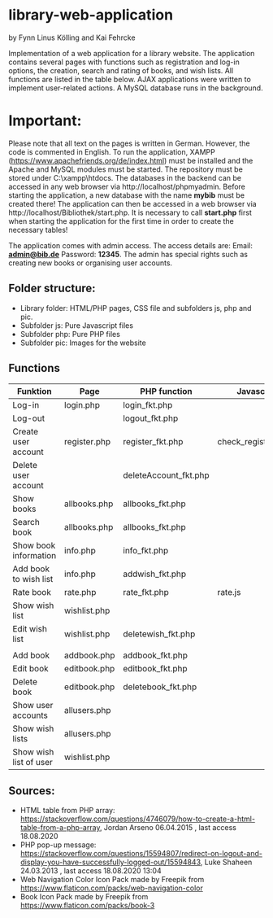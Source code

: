 # library-web-application
by Fynn Linus Kölling and Kai Fehrcke

Implementation of a web application for a library website. The application contains several pages with functions such as registration and log-in options, the creation, search and rating of books, and wish lists. All functions are listed in the table below. AJAX applications were written to implement user-related actions. A MySQL database runs in the background.

# Important:
Please note that all text on the pages is written in German. However, the code is commented in English.
To run the application, XAMPP (https://www.apachefriends.org/de/index.html) must be installed and the Apache and MySQL modules must be started. The repository must be stored under C:\xampp\htdocs. The databases in the backend can be accessed in any web browser via http://localhost/phpmyadmin. Before starting the application, a new database with the name **mybib** must be created there! The application can then be accessed in a web browser via http://localhost/Bibliothek/start.php. It is necessary to call **start.php** first when starting the application for the first time in order to create the necessary tables!

The application comes with admin access. The access details are: Email: **admin@bib.de** Password: **12345**. The admin has special rights such as creating new books or organising user accounts.

## Folder structure:
- Library folder: HTML/PHP pages, CSS file and subfolders js, php and pic.
- Subfolder js: Pure Javascript files
- Subfolder php: Pure PHP files
- Subfolder pic: Images for the website

## Functions

| Funktion               | Page         | PHP function          | Javascript           |
|------------------------|--------------|-----------------------|----------------------|
| Log-in                 | login.php    | login_fkt.php         |                      |
| Log-out                |              | logout_fkt.php        |                      |
| Create user account    | register.php | register_fkt.php      | check_register_pw.js |
| Delete user account    |              | deleteAccount_fkt.php |                      |
| Show books             | allbooks.php | allbooks_fkt.php      |                      |
| Search book            | allbooks.php | allbooks_fkt.php      |                      |
| Show book information  | info.php     | info_fkt.php          |                      |
| Add book to wish list  | info.php     | addwish_fkt.php       |                      |
| Rate book              | rate.php     | rate_fkt.php          | rate.js              |
| Show wish list         | wishlist.php |                       |                      |
| Edit wish list         | wishlist.php | deletewish_fkt.php    |                      |
|                        |              |                       |                      |
| Add book               | addbook.php  | addbook_fkt.php       |                      |
| Edit book              | editbook.php | editbook_fkt.php      |                      |
| Delete book            | editbook.php | deletebook_fkt.php    |                      |
| Show user accounts     | allusers.php |                       |                      |
| Show wish lists        | allusers.php |                       |                      |
| Show wish list of user | wishlist.php |                       |                      |

## Sources:
- HTML table from PHP array: https://stackoverflow.com/questions/4746079/how-to-create-a-html-table-from-a-php-array, Jordan Arseno 06.04.2015 , last access 18.08.2020
- PHP pop-up message: https://stackoverflow.com/questions/15594807/redirect-on-logout-and-display-you-have-successfully-logged-out/15594843, Luke Shaheen 24.03.2013 , last access 18.08.2020 13:04
- Web Navigation Color Icon Pack made by Freepik from https://www.flaticon.com/packs/web-navigation-color
- Book Icon Pack made by Freepik from https://www.flaticon.com/packs/book-3

